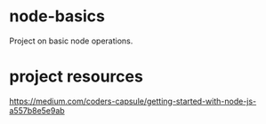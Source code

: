 # node-basics

Project on basic node operations.

# project resources

https://medium.com/coders-capsule/getting-started-with-node-js-a557b8e5e9ab
